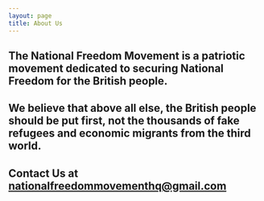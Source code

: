 ```yaml
---
layout: page
title: About Us
---
```


## The National Freedom Movement is a patriotic movement dedicated to securing National Freedom for the British people.

## We believe that above all else, the British people should be put first, not the thousands of fake refugees and economic migrants from the third world.

## Contact Us at nationalfreedommovementhq@gmail.com
